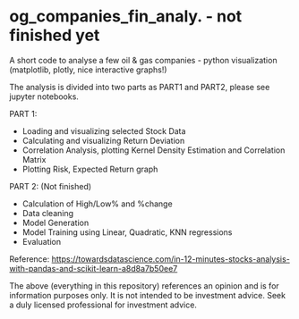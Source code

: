 # og_companies_fin_analy. - not finished yet
A short code to analyse a few oil &amp; gas companies - python visualization (matplotlib, plotly, nice interactive graphs!)

The analysis is divided into two parts as PART1 and PART2, please see jupyter notebooks.

PART 1:
- Loading and visualizing selected Stock Data
- Calculating and visualizing Return Deviation
- Correlation Analysis, plotting Kernel Density Estimation and Correlation Matrix
- Plotting Risk, Expected Return graph

PART 2: (Not finished)
- Calculation of High/Low% and %change
- Data cleaning
- Model Generation
- Model Training using Linear, Quadratic, KNN regressions
- Evaluation



Reference:
https://towardsdatascience.com/in-12-minutes-stocks-analysis-with-pandas-and-scikit-learn-a8d8a7b50ee7


The above (everything in this repository) references  an opinion and is for information purposes only. It is not intended to be investment advice. Seek a duly licensed professional for investment advice.
